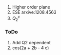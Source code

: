 1. Higher order plane
2. ESE arxive:1208.4563
3. $Q_2^c$

### ToDo
1. Add Q2 dependent
2. cos(2a + 2b - 4 c)
